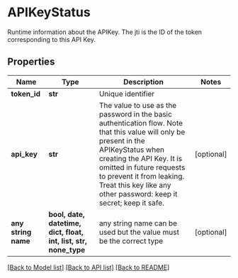 # APIKeyStatus

Runtime information about the APIKey. The jti is the ID of the token corresponding to this API Key. 

## Properties
Name | Type | Description | Notes
------------ | ------------- | ------------- | -------------
**token_id** | **str** | Unique identifier | 
**api_key** | **str** | The value to use as the password in the basic authentication flow. Note that this value will only be present in the APIKeyStatus when creating the API Key. It is omitted in future requests to prevent it from leaking. Treat this key like any other password: keep it secret; keep it safe.  | [optional] 
**any string name** | **bool, date, datetime, dict, float, int, list, str, none_type** | any string name can be used but the value must be the correct type | [optional]

[[Back to Model list]](../README.md#documentation-for-models) [[Back to API list]](../README.md#documentation-for-api-endpoints) [[Back to README]](../README.md)


